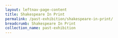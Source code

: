 ```yaml
---
layout: leftnav-page-content
title: Shakespeare In Print
permalink: /past-exhibition/shakespeare-in-print/
breadcrumb: Shakespeare In Print
collection_name: past-exhibition
---
```

